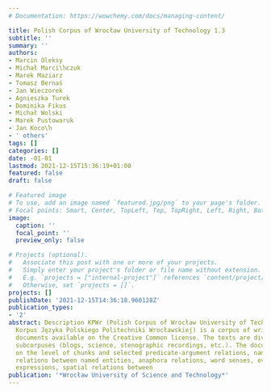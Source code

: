 ```yaml
---
# Documentation: https://wowchemy.com/docs/managing-content/

title: Polish Corpus of Wrocław University of Technology 1.3
subtitle: ''
summary: ''
authors:
- Marcin Oleksy
- Michał Marci\ŉczuk
- Marek Maziarz
- Tomasz Bernaś
- Jan Wieczorek
- Agnieszka Turek
- Dominika Fikus
- Michał Wolski
- Marek Pustowaruk
- Jan Koco\ŉ
- ' others'
tags: []
categories: []
date: -01-01
lastmod: 2021-12-15T15:36:19+01:00
featured: false
draft: false

# Featured image
# To use, add an image named `featured.jpg/png` to your page's folder.
# Focal points: Smart, Center, TopLeft, Top, TopRight, Left, Right, BottomLeft, Bottom, BottomRight.
image:
  caption: ''
  focal_point: ''
  preview_only: false

# Projects (optional).
#   Associate this post with one or more of your projects.
#   Simply enter your project's folder or file name without extension.
#   E.g. `projects = ["internal-project"]` references `content/project/deep-learning/index.md`.
#   Otherwise, set `projects = []`.
projects: []
publishDate: '2021-12-15T14:36:18.960128Z'
publication_types:
- '2'
abstract: Description KPWr (Polish Corpus of Wrocław University of Technology, pol.
  Korpus Języka Polskiego Politechniki Wrocławskiej) is a corpus of written and spoken
  documents available on the Creative Common license. The texts are divided into 15
  subcorpuses (blogs, science, stenographic recordings, etc.). The documents are annotated
  on the level of chunks and selected predicate-argument relations, named entities,
  relations between named entities, anaphora relations, word senses, events, temporal
  expressions, spatial relations between
publication: '*Wrocław University of Science and Technology*'
---
```

